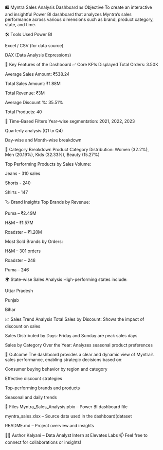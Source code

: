 🛍️ Myntra Sales Analysis Dashboard
📊 Objective
To create an interactive and insightful Power BI dashboard that analyzes Myntra’s sales performance across various dimensions such as brand, product category, state, and time.

🛠️ Tools Used
Power BI

Excel / CSV (for data source)

DAX (Data Analysis Expressions)

📌 Key Features of the Dashboard
✅ Core KPIs Displayed
Total Orders: 3.50K

Average Sales Amount: ₹538.24

Total Sales Amount: ₹1.88M

Total Revenue: ₹3M

Average Discount %: 35.51%

Total Products: 40

📅 Time-Based Filters
Year-wise segmentation: 2021, 2022, 2023

Quarterly analysis (Q1 to Q4)

Day-wise and Month-wise breakdown

🛒 Category Breakdown
Product Category Distribution: Women (32.2%), Men (20.19%), Kids (32.33%), Beauty (15.27%)

Top Performing Products by Sales Volume:

Jeans - 310 sales

Shorts - 240

Shirts - 147

🏷️ Brand Insights
Top Brands by Revenue:

Puma – ₹2.49M

H&M – ₹1.57M

Roadster – ₹1.20M

Most Sold Brands by Orders:

H&M – 301 orders

Roadster – 248

Puma – 246

🌍 State-wise Sales Analysis
High-performing states include:

Uttar Pradesh

Punjab

Bihar

📈 Sales Trend Analysis
Total Sales by Discount: Shows the impact of discount on sales

Sales Distributed by Days: Friday and Sunday are peak sales days

Sales by Category Over the Year: Analyzes seasonal product preferences

🎯 Outcome
The dashboard provides a clear and dynamic view of Myntra’s sales performance, enabling strategic decisions based on:

Consumer buying behavior by region and category

Effective discount strategies

Top-performing brands and products

Seasonal and daily trends

📁 Files
Myntra_Sales_Analysis.pbix – Power BI dashboard file

myntra_sales.xlsx – Source data used in the dashboard(dataset

README.md – Project overview and insights

👩‍💻 Author
Kalyani – Data Analyst Intern at Elevates Labs
📫 Feel free to connect for collaborations or insights!
